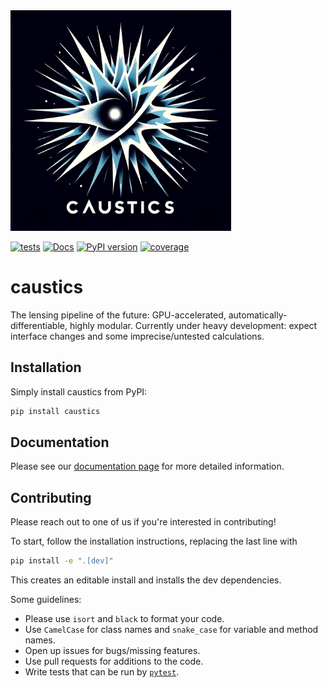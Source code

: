 <picture>
  <source media="(prefers-color-scheme: dark)" srcset="https://github.com/Ciela-Institute/caustics/blob/main/media/caustics_logo.png?raw=true">
  <source media="(prefers-color-scheme: light)" srcset="https://github.com/Ciela-Institute/caustics/blob/main/media/caustics_logo_white.png?raw=true">
  <img alt="caustics logo" src="media/caustics_logo.png" width="70%">
</picture>


[![tests](https://github.com/Ciela-Institute/caustics/actions/workflows/python-app.yml/badge.svg?branch=main)](https://github.com/Ciela-Institute/caustics/actions)
[![Docs](https://github.com/Ciela-Institute/caustics/actions/workflows/documentation.yaml/badge.svg)](https://github.com/Ciela-Institute/caustics/actions/workflows/documentation.yaml)
[![PyPI version](https://badge.fury.io/py/caustics.svg)](https://pypi.org/project/caustics/)
[![coverage](https://img.shields.io/codecov/c/github/Ciela-Institute/caustics)](https://app.codecov.io/gh/Ciela-Institute/caustics)
# caustics

The lensing pipeline of the future: GPU-accelerated, automatically-differentiable,
highly modular. Currently under heavy development: expect interface changes and
some imprecise/untested calculations.

## Installation 

Simply install caustics from PyPI:
```bash
pip install caustics
```

## Documentation

Please see our [documentation page](Ciela-Institute.github.io/caustics/) for more detailed information.

## Contributing

Please reach out to one of us if you're interested in contributing!

To start, follow the installation instructions, replacing the last line with
```bash
pip install -e ".[dev]"
```
This creates an editable install and installs the dev dependencies.

Some guidelines:
- Please use `isort` and `black` to format your code.
- Use `CamelCase` for class names and `snake_case` for variable and method names.
- Open up issues for bugs/missing features.
- Use pull requests for additions to the code.
- Write tests that can be run by [`pytest`](https://docs.pytest.org/).
